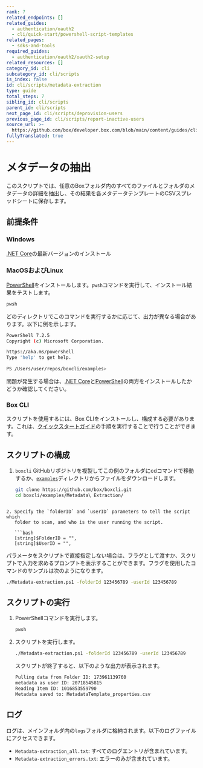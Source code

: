 ```yaml
---
rank: 7
related_endpoints: []
related_guides:
  - authentication/oauth2
  - cli/quick-start/powershell-script-templates
related_pages:
  - sdks-and-tools
required_guides:
  - authentication/oauth2/oauth2-setup
related_resources: []
category_id: cli
subcategory_id: cli/scripts
is_index: false
id: cli/scripts/metadata-extraction
type: guide
total_steps: 7
sibling_id: cli/scripts
parent_id: cli/scripts
next_page_id: cli/scripts/deprovision-users
previous_page_id: cli/scripts/report-inactive-users
source_url: >-
  https://github.com/box/developer.box.com/blob/main/content/guides/cli/scripts/metadata-extraction.md
fullyTranslated: true
---
```

# メタデータの抽出

このスクリプトでは、任意のBoxフォルダ内のすべてのファイルとフォルダのメタデータの詳細を抽出し、その結果を各メタデータテンプレートのCSVスプレッドシートに保存します。

## 前提条件

### Windows

[.NET Core](https://dotnet.microsoft.com/download)の最新バージョンのインストール

### MacOSおよびLinux

[PowerShell][pwsh]をインストールします。`pwsh`コマンドを実行して、インストール結果をテストします。

```bash
pwsh 
```

どのディレクトリでこのコマンドを実行するかに応じて、出力が異なる場合があります。以下に例を示します。

```bash
PowerShell 7.2.5
Copyright (c) Microsoft Corporation.

https://aka.ms/powershell
Type 'help' to get help.
  
PS /Users/user/repos/boxcli/examples> 
```

<Message>

問題が発生する場合は、[.NET Core](https://dotnet.microsoft.com/download)と[PowerShell][pwsh]の両方をインストールしたかどうか確認してください。

</Message>

### Box CLI

スクリプトを使用するには、Box CLIをインストールし、構成する必要があります。これは、[クイックスタートガイド][quickstart]の手順を実行することで行うことができます。

## スクリプトの構成

1. `boxcli` GitHubリポジトリを複製してこの例のフォルダにcdコマンドで移動するか、[`examples`][examples]ディレクトリからファイルをダウンロードします。

   ```bash
   git clone https://github.com/box/boxcli.git
   cd boxcli/examples/Metadata\ Extraction/
   ```

<!---->

````

2. Specify the `folderID` and `userID` parameters to tell the script which
   folder to scan, and who is the user running the script.

   ```bash
   [string]$FolderID = "",
   [string]$UserID = "",
````

   パラメータをスクリプトで直接指定しない場合は、フラグとして渡すか、スクリプトで入力を求めるプロンプトを表示することができます。フラグを使用したコマンドのサンプルは次のようになります。

```bash
./Metadata-extraction.ps1 -folderId 123456789 -userId 123456789
```

## スクリプトの実行

1. PowerShellコマンドを実行します。

   ```bash
   pwsh
   ```

2. スクリプトを実行します。

   ```bash
   ./Metadata-extraction.ps1 -folderId 123456789 -userId 123456789
   ```

   スクリプトが終了すると、以下のような出力が表示されます。

   ```bash
   Pulling data from Folder ID: 173961139760
   metadata as user ID: 20718545815
   Reading Item ID: 1016853559790
   Metadata saved to: MetadataTemplate_properties.csv
   ```

## ログ

ログは、メインフォルダ内の`logs`フォルダに格納されます。以下のログファイルにアクセスできます。

* `Metadata-extraction_all.txt`: すべてのログエントリが含まれています。
* `Metadata-extraction_errors.txt`: エラーのみが含まれています。

[scripts]: https://github.com/box/boxcli/tree/main/examples

[pwsh]: https://docs.microsoft.com/en-us/powershell/scripting/install/installing-powershell?view=powershell-7.2

[quickstart]: g://cli/quick-start/create-oauth-app/

[console]: https://app.box.com/developers/console

[auth]: g://authentication/oauth2/oauth2-setup

[examples]: https://github.com/box/boxcli/tree/main/examples/Metadata%20Extraction
